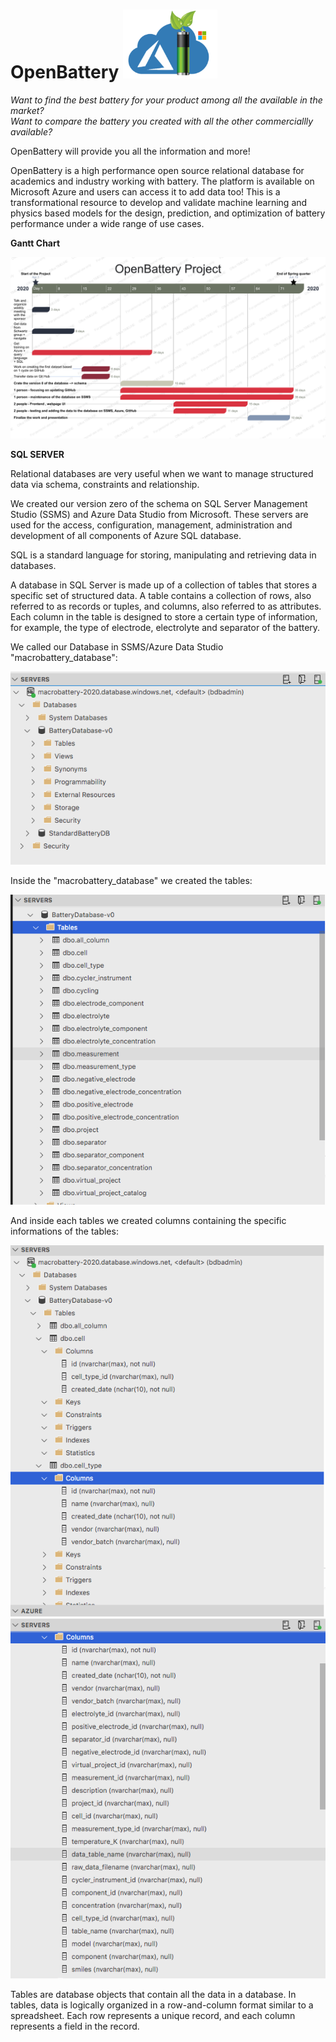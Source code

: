 # OpenBattery                 <img src="doc/LOGO_2.png" with="110" height="110">

*Want to find the best battery for your product among all the available in the market?*                                       
*Want to compare the battery you created with all the other commerciallly available?*

OpenBattery will provide you all the information and more!

OpenBattery is a high performance open source relational database for academics and industry working with battery.
The platform is available on Microsoft Azure and users can access it to add data too!
This is a transformational resource to develop and validate machine learning and physics based models for the design, prediction, and optimization of battery performance under a wide range of use cases.

**Gantt Chart**

<img src="doc/Gantt_3.png">

**SQL SERVER**

Relational databases are very useful when we want to manage structured data via schema, constraints and relationship.

We created our version zero of the schema on SQL Server Management Studio (SSMS) and Azure Data Studio from Microsoft.
These servers are used for the access, configuration, management, administration and development of all components of Azure SQL database.

SQL is a standard language for storing, manipulating and retrieving data in databases.

A database in SQL Server is made up of a collection of tables that stores a specific set of structured data. A table contains a collection of rows, also referred to as records or tuples, and columns, also referred to as attributes. Each column in the table is designed to store a certain type of information, for example, the type of electrode, electrolyte and separator of the battery.

We called our Database in SSMS/Azure Data Studio "macrobattery_database":

<img src="doc/macrobattery_database.png">

Inside the "macrobattery_database" we created the tables:

<img src="doc/Tables.png">

And inside each tables we created columns containing the specific informations of the tables:

<img src="doc/cell_columns.png">

<img src="doc/columns.png">

Tables are database objects that contain all the data in a database. In tables, data is logically organized in a row-and-column format similar to a spreadsheet. Each row represents a unique record, and each column represents a field in the record. 
